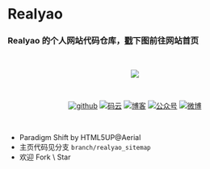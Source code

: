 # Realyao

### Realyao 的个人网站代码仓库，[戳](https://realyao.gitee.io)下图前往网站首页
<br/>
<p align="center">    
    <a href="https://realyao.github.io" target="_blank">
        <img src="https://s3.ax1x.com/2021/03/04/6Zt9OS.png" width=""/>
    </a>
</p>
<br/>
<p align="center">
  <a href="https://github.com/realyao"><img src="https://img.shields.io/badge/Github-realyao-181717.svg?logo=github" alt="github"></a>
  <a href="https://gitee.com/realyao"><img src="https://img.shields.io/badge/Gitee-realyao-C71D23.svg?logo=Gitee" alt="码云"></a>
  <a href="https://blog.csdn.net/qq_41339564"><img src="https://img.shields.io/badge/CSDN-realyao-blue.svg?logo=c" alt="博客"></a>
  <a href="https://realyao.gitee.io/gzh/"><img src="https://img.shields.io/badge/Wechat-REALY-brightgreen.svg?logo=wechat" alt="公众号"></a>
  <a href="https://www.weibo.com/yulaoban123"><img src="https://img.shields.io/badge/Weibo-realyao---critical.svg?logo=sina weibo" alt="微博"></a>
</p>
<br/>

* Paradigm Shift by HTML5UP@Aerial
* 主页代码见分支 `branch/realyao_sitemap` 
* 欢迎 Fork \ Star
